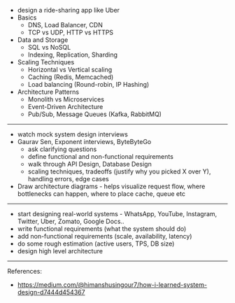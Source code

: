- design a ride-sharing app like Uber
- Basics
  - DNS, Load Balancer, CDN
  - TCP vs UDP, HTTP vs HTTPS
- Data and Storage
  - SQL vs NoSQL
  - Indexing, Replication, Sharding
- Scaling Techniques
  - Horizontal vs Vertical scaling
  - Caching (Redis, Memcached)
  - Load balancing (Round-robin, IP Hashing)
- Architecture Patterns
  - Monolith vs Microservices
  - Event-Driven Architecture
  - Pub/Sub, Message Queues (Kafka, RabbitMQ)
 
---
- watch mock system design interviews
- Gaurav Sen, Exponent interviews, ByteByteGo
  - ask clarifying questions
  - define functional and non-functional requirements
  - walk through API Design, Database Design
  - scaling techniques, tradeoffs (justify why you picked X over Y), handling errors, edge cases
-  Draw architecture diagrams - helps visualize request flow, where bottlenecks can happen, where to place cache, queue etc

---
- start designing real-world systems - WhatsApp, YouTube, Instagram, Twitter, Uber, Zomato, Google Docs..
- write functional requirements (what the system should do)
- add non-functional requirements (scale, availability, latency)
- do some rough estimation (active users, TPS, DB size)
- design high level architecture



---
References:
- https://medium.com/@himanshusingour7/how-i-learned-system-design-d7444d454367
  
